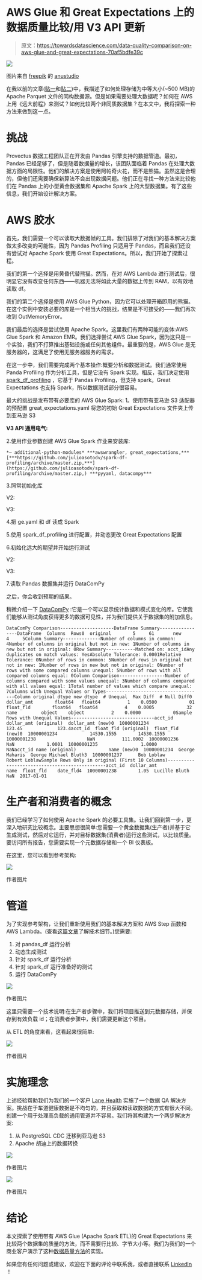 # AWS Glue 和 Great Expectations 上的数据质量比较/用 V3 API 更新

> 原文：<https://towardsdatascience.com/data-quality-comparison-on-aws-glue-and-great-expectations-70af5bdfe39c>

![](img/b52bb8673c66965c90fc326f2f4b1414.png)

图片来自 [freepik](https://www.freepik.com/) 的 [anustudio](https://www.freepik.com/anustudio)

在我以前的文章([贴一](/monitoring-data-quality-in-a-data-lake-using-great-expectations-and-allure-built-serverless-47fa1791af6a)和[贴二](/fast-data-quality-framework-on-great-expectations-8921331a08c2))中，我描述了如何处理存储为中等大小(~500 MB)的 Apache Parquet 文件的同构数据源。但是如果需要处理大数据呢？如何在 AWS 上用《远大前程》来测试？如何比较两个非同质数据集？在本文中，我将探索一种方法来做到这一点。

# 挑战

Provectus 数据工程团队正在开发由 Pandas 引擎支持的数据管道。最初，Pandas 已经足够了，但是随着数据量的增长，该团队面临着 Pandas 在处理大数据方面的局限性。他们的解决方案是使用阿帕奇火花，而不是熊猫。虽然这是合理的，但他们还需要确保新算法不会出现数据问题。他们正在寻找一种方法来比较他们在 Pandas 上的小型黄金数据集和 Apache Spark 上的大型数据集。有了这些信息，我们开始设计解决方案。

# AWS 胶水

首先，我们需要一个可以读取大数据帧的工具。我们排除了对我们的基本解决方案做太多改变的可能性，因为 Pandas Profiling 只适用于 Pandas，而且我们还没有尝试对 Apache Spark 使用 Great Expectations。所以，我们开始了探索过程。

我们的第一个选择是用黄昏代替熊猫。然而，在对 AWS Lambda 进行测试后，很明显它没有改变任何东西——机器无法将如此大量的数据上传到 RAM，以有效地读取 df。

我们的第二个选择是使用 AWS Glue Python，因为它可以处理开箱即用的熊猫。在这个实例中安装必要的库是一个相当大的挑战，结果是不可接受的——我们再次收到 OutMemoryError。

我们最后的选择是尝试使用 Apache Spark。这里我们有两种可能的变体:AWS Glue Spark 和 Amazon EMR。我们选择尝试 AWS Glue Spark，因为这只是一个实验，我们不打算推出基础设施或任何其他组件。最重要的是，AWS Glue 是无服务器的，这满足了使用无服务器服务的需求。

在这一步中，我们需要完成两个基本操作:概要分析和数据测试。我们通常使用 Panda Profiling 作为分析工具，但是它没有 Spark 实现。相反，我们决定使用 [spark_df_profiling](https://github.com/julioasotodv/spark-df-profiling) ，它基于 Pandas Profiling，但支持 spark。Great Expectations 也支持 Spark，所以数据测试部分很容易。

最大的挑战是发布带有必要库的 AWS Glue Spark:
1。使用带有亚马逊 S3 适配器的预配置 great_expectations.yaml 将您的初始 Great Expectations 文件夹上传到亚马逊 S3

**V3 API 通用电气:**

2.使用作业参数创建 AWS Glue Spark 作业来安装库:

```
*— additional-python-modules* ***awswrangler, great_expectations,*** [***https://github.com/julioasotodv/spark-df-profiling/archive/master.zip,***](https://github.com/julioasotodv/spark-df-profiling/archive/master.zip,) ***pyyaml, datacompy***
```

3.照常初始化库

V2:

V3:

4.把 ge.yaml 和 df 读成 Spark

5.使用 spark_df_profiling 进行配置，并动态更改 Great Expectations 配置

6.初始化远大的期望并开始运行测试

V2:

V3:

7.读取 Pandas 数据集并运行 DataComPy

之后，你会收到预期的结果。

稍微介绍一下 [DataComPy](https://github.com/capitalone/datacompy) :它是一个可以显示统计数据和模式变化的库。它使我们能够从测试角度获得更多的数据可见性，并为我们提供关于数据集的附加信息。

```
DataComPy Comparison--------------------DataFrame Summary-----------------DataFrame  Columns  Rows0  original        5     61       new        4     5Column Summary--------------Number of columns in common: 4Number of columns in original but not in new: 1Number of columns in new but not in original: 0Row Summary-----------Matched on: acct_idAny duplicates on match values: YesAbsolute Tolerance: 0.0001Relative Tolerance: 0Number of rows in common: 5Number of rows in original but not in new: 1Number of rows in new but not in original: 0Number of rows with some compared columns unequal: 5Number of rows with all compared columns equal: 0Column Comparison-----------------Number of columns compared with some values unequal: 3Number of columns compared with all values equal: 1Total number of values which compare unequal: 7Columns with Unequal Values or Types------------------------------------Column original dtype new dtype  # Unequal  Max Diff  # Null Diff0  dollar_amt        float64   float64          1    0.0500            01   float_fld        float64   float64          4    0.0005            32        name         object    object          2    0.0000            0Sample Rows with Unequal Values-------------------------------acct_id  dollar_amt (original)  dollar_amt (new)0  10000001234                 123.45             123.4acct_id  float_fld (original)  float_fld (new)0  10000001234            14530.1555        14530.1555  10000001238                   NaN          111.0002  10000001236                   NaN            1.0001  10000001235                1.0000              NaNacct_id name (original)            name (new)0  10000001234  George Maharis  George Michael Bluth3  10000001237      Bob Loblaw         Robert LoblawSample Rows Only in original (First 10 Columns)-----------------------------------------------acct_id  dollar_amt           name  float_fld    date_fld4  10000001238        1.05  Lucille Bluth        NaN  2017-01-01
```

# 生产者和消费者的概念

我们已经学习了如何使用 Apache Spark 的必要工具集。让我们回到第一步，更深入地研究比较概念。主要思想很简单:您需要一个黄金数据集(生产者)并基于它生成测试，然后对它运行，并对目标数据集(消费者)运行这些测试，以比较质量。要访问所有报告，您需要实现一个元数据存储和一个 BI 仪表板。

在这里，您可以看到参考架构:

![](img/dc8a058790234a1b37476a6ab9548dfa.png)

作者图片

# 管道

为了实现参考架构，让我们重新使用我们的基本解决方案和 AWS Step 函数和 AWS Lambda。(查看[这篇文章](/monitoring-data-quality-in-a-data-lake-using-great-expectations-and-allure-built-serverless-47fa1791af6a)了解技术细节。)您需要:

1.  对 pandas_df 运行分析
2.  动态生成测试
3.  针对 spark_df 运行分析
4.  针对 spark_df 运行准备好的测试
5.  运行 DataComPy

![](img/e2d20d59fb7ae7ed9b9e19118ded35d2.png)

作者图片

这里只需要一个技术说明:在生产者步骤中，我们将项目推送到元数据存储，并保存到有效负载 id；在消费者步骤中，我们需要更新这个项目。

从 ETL 的角度来看，这看起来很简单:

![](img/150ec6c484d3832bbb46704077bfdd95.png)

作者图片

# 实施理念

上述经验帮助我们为我们的一个客户 [Lane Health](https://lanehealth.com/) 实施了一个数据 QA 解决方案。挑战在于车道健康数据是不均匀的，并且获取和读取数据的方式有很大不同。创建一个用于处理高负载的通用管道并不容易。我们将其构建为一个两步解决方案:

1.  从 PostgreSQL CDC 迁移到亚马逊 S3
2.  Apache 胡迪上的数据转换

![](img/b5851455c26f0d77bd31d98e2f6784c8.png)

作者图片

![](img/3f9a5d801ebdfdca01aed2a86970c96b.png)

作者图片

# 结论

本文探索了使用带有 AWS Glue (Apache Spark ETL)的 Great Expectations 来比较两个数据集的质量的方法，而不需要行比较、字节大小等。我们为我们的一个商业客户演示了这种[数据质量方法](https://provectus.com/data-quality-assurance/)的实现。

如果您有任何问题或建议，欢迎在下面的评论中联系我，或者直接联系 [LinkedIn](https://www.linkedin.com/in/bogdan-volodarskiy-652498108/) ！